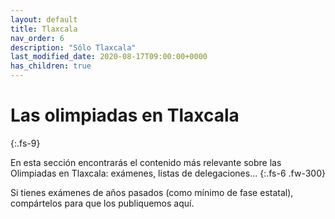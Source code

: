 ```yaml
---
layout: default
title: Tlaxcala
nav_order: 6
description: "Sólo Tlaxcala"
last_modified_date: 2020-08-17T09:00:00+0000
has_children: true
---
```


<link rel="stylesheet" href="{{ '/assets/css/just-the-docs-degRosa.css' | absolute_url }}">
<script>
    jtd.setTheme('degRosa');
</script>

# Las olimpiadas en <span class="deg-sitio deg-sitio-texto">Tlaxcala</span>
{:.fs-9}

En esta sección encontrarás el contenido más relevante sobre las Olimpiadas en Tlaxcala: exámenes, listas de delegaciones...
{:.fs-6 .fw-300}

Si tienes exámenes de años pasados (como mínimo de fase estatal), compártelos para que los publiquemos aquí.
